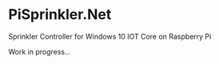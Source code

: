 # PiSprinkler.Net
Sprinkler Controller for Windows 10 IOT Core on Raspberry Pi

Work in progress...
